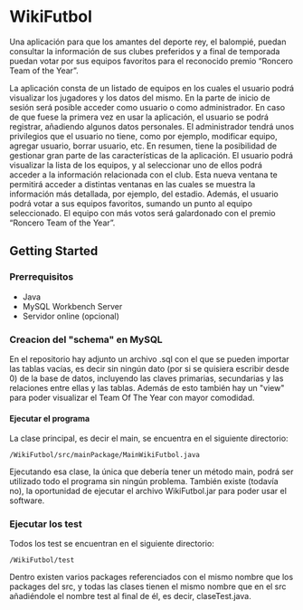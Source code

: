 # WikiFutbol
Una aplicación para que los amantes del deporte rey, el balompié, puedan consultar la información de sus clubes preferidos y a final de temporada puedan votar por sus equipos favoritos para el reconocido premio “Roncero Team of the Year”.

La aplicación consta de un listado de equipos en los cuales el usuario podrá visualizar los jugadores y los datos del mismo. En la parte de inicio de sesión será posible acceder como usuario o como administrador. En caso de que fuese la primera vez en usar la aplicación, el usuario se podrá registrar, añadiendo algunos datos personales.
El administrador tendrá unos privilegios que el usuario no tiene, como por ejemplo, modificar equipo, agregar usuario, borrar usuario, etc. En resumen, tiene la posibilidad de gestionar gran parte de las características de la aplicación.
El usuario podrá visualizar la lista de los equipos, y al seleccionar uno de ellos podrá acceder a la información relacionada con el club. Esta nueva ventana te permitirá acceder a distintas ventanas en las cuales se muestra la información más detallada, por ejemplo, del estadio.
Además, el usuario podrá votar a sus equipos favoritos, sumando un punto al equipo seleccionado. El equipo con más votos será galardonado con el premio “Roncero Team of the Year”.  

## Getting Started
### Prerrequisitos
* Java 
* MySQL Workbench Server
* Servidor online (opcional)

### Creacion del "schema" en MySQL
En el repositorio hay adjunto un archivo .sql con el que se pueden importar las tablas vacías, es decir sin ningún dato (por si se quisiera escribir desde 0) de la base de datos, incluyendo las claves primarias, secundarias y las relaciones entre ellas y las tablas. Además de esto también hay un "view" para poder visualizar el Team Of The Year con mayor comodidad.

#### Ejecutar el programa
La clase principal, es decir el main, se encuentra en el siguiente directorio:
```
/WikiFutbol/src/mainPackage/MainWikiFutbol.java
```
Ejecutando esa clase, la única que debería tener un método main, podrá ser utilizado todo el programa sin ningún problema.
También existe (todavía no), la oportunidad de ejecutar el archivo WikiFutbol.jar para poder usar el software.

### Ejecutar los test
Todos los test se encuentran en el siguiente directorio:
```
/WikiFutbol/test
```
Dentro existen varios packages referenciados con el mismo nombre que los packages del src, y todas las clases tienen el mismo nombre que en el src añadiéndole el nombre test al final de él, es decir, claseTest.java.
